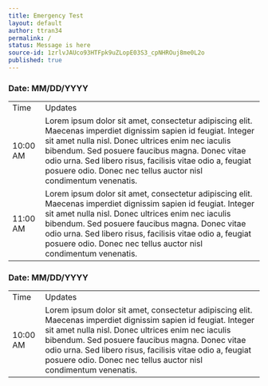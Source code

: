 ```yaml
---
title: Emergency Test
layout: default
author: ttran34
permalink: /
status: Message is here
source-id: 1zrlvJAUco93HTFpk9uZLopE03S3_cpNHROuj8me0L2o
published: true
---
```

### **Date:** MM/DD/YYYY

<table>
  <tr>
    <td>Time</td>
    <td>Updates</td>
  </tr>
  <tr>
    <td>10:00 AM</td>
    <td>Lorem ipsum dolor sit amet, consectetur adipiscing elit. Maecenas imperdiet dignissim sapien id feugiat. Integer sit amet nulla nisl. Donec ultrices enim nec iaculis bibendum. Sed posuere faucibus magna. Donec vitae odio urna. Sed libero risus, facilisis vitae odio a, feugiat posuere odio. Donec nec tellus auctor nisl condimentum venenatis.</td>
  </tr>
  <tr>
    <td>11:00 AM</td>
    <td>Lorem ipsum dolor sit amet, consectetur adipiscing elit. Maecenas imperdiet dignissim sapien id feugiat. Integer sit amet nulla nisl. Donec ultrices enim nec iaculis bibendum. Sed posuere faucibus magna. Donec vitae odio urna. Sed libero risus, facilisis vitae odio a, feugiat posuere odio. Donec nec tellus auctor nisl condimentum venenatis.</td>
  </tr>
</table>


### **Date:** MM/DD/YYYY

<table>
  <tr>
    <td>Time</td>
    <td>Updates</td>
  </tr>
  <tr>
    <td>10:00 AM</td>
    <td>Lorem ipsum dolor sit amet, consectetur adipiscing elit. Maecenas imperdiet dignissim sapien id feugiat. Integer sit amet nulla nisl. Donec ultrices enim nec iaculis bibendum. Sed posuere faucibus magna. Donec vitae odio urna. Sed libero risus, facilisis vitae odio a, feugiat posuere odio. Donec nec tellus auctor nisl condimentum venenatis.</td>
  </tr>
</table>


